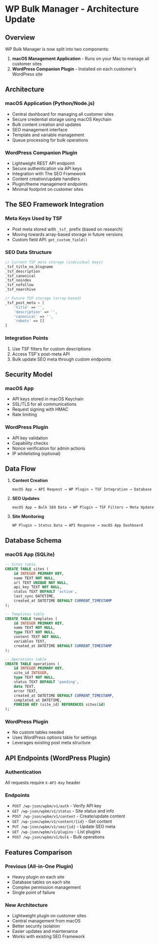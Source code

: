 # WP Bulk Manager - Architecture Update

## Overview
WP Bulk Manager is now split into two components:
1. **macOS Management Application** - Runs on your Mac to manage all customer sites
2. **WordPress Companion Plugin** - Installed on each customer's WordPress site

## Architecture

### macOS Application (Python/Node.js)
- Central dashboard for managing all customer sites
- Secure credential storage using macOS Keychain
- Bulk content creation and updates
- SEO management interface
- Template and variable management
- Queue processing for bulk operations

### WordPress Companion Plugin
- Lightweight REST API endpoint
- Secure authentication via API keys
- Integration with The SEO Framework
- Content creation/update handlers
- Plugin/theme management endpoints
- Minimal footprint on customer sites

## The SEO Framework Integration

### Meta Keys Used by TSF
- Post meta stored with `_tsf_` prefix (based on research)
- Moving towards array-based storage in future versions
- Custom field API: `get_custom_field()`

### SEO Data Structure
```php
// Current TSF meta storage (individual keys)
_tsf_title_no_blogname
_tsf_description
_tsf_canonical
_tsf_noindex
_tsf_nofollow
_tsf_noarchive

// Future TSF storage (array-based)
_tsf_post_meta = [
    'title' => '',
    'description' => '',
    'canonical' => '',
    'robots' => []
]
```

### Integration Points
1. Use TSF filters for custom descriptions
2. Access TSF's post-meta API
3. Bulk update SEO meta through custom endpoints

## Security Model

### macOS App
- API keys stored in macOS Keychain
- SSL/TLS for all communications
- Request signing with HMAC
- Rate limiting

### WordPress Plugin
- API key validation
- Capability checks
- Nonce verification for admin actions
- IP whitelisting (optional)

## Data Flow

1. **Content Creation**
   ```
   macOS App → API Request → WP Plugin → TSF Integration → Database
   ```

2. **SEO Updates**
   ```
   macOS App → Bulk SEO Data → WP Plugin → TSF Filters → Meta Update
   ```

3. **Site Monitoring**
   ```
   WP Plugin → Status Data → API Response → macOS App Dashboard
   ```

## Database Schema

### macOS App (SQLite)
```sql
-- Sites table
CREATE TABLE sites (
    id INTEGER PRIMARY KEY,
    name TEXT NOT NULL,
    url TEXT UNIQUE NOT NULL,
    api_key TEXT NOT NULL,
    status TEXT DEFAULT 'active',
    last_sync DATETIME,
    created_at DATETIME DEFAULT CURRENT_TIMESTAMP
);

-- Templates table
CREATE TABLE templates (
    id INTEGER PRIMARY KEY,
    name TEXT NOT NULL,
    type TEXT NOT NULL,
    content TEXT NOT NULL,
    variables TEXT,
    created_at DATETIME DEFAULT CURRENT_TIMESTAMP
);

-- Operations table
CREATE TABLE operations (
    id INTEGER PRIMARY KEY,
    site_id INTEGER,
    type TEXT NOT NULL,
    status TEXT DEFAULT 'pending',
    data TEXT,
    error TEXT,
    created_at DATETIME DEFAULT CURRENT_TIMESTAMP,
    completed_at DATETIME,
    FOREIGN KEY (site_id) REFERENCES sites(id)
);
```

### WordPress Plugin
- No custom tables needed
- Uses WordPress options table for settings
- Leverages existing post meta structure

## API Endpoints (WordPress Plugin)

### Authentication
All requests require `X-API-Key` header

### Endpoints
- `POST /wp-json/wpbm/v1/auth` - Verify API key
- `GET /wp-json/wpbm/v1/status` - Site status and info
- `POST /wp-json/wpbm/v1/content` - Create/update content
- `GET /wp-json/wpbm/v1/content/{id}` - Get content
- `PUT /wp-json/wpbm/v1/seo/{id}` - Update SEO meta
- `GET /wp-json/wpbm/v1/plugins` - List plugins
- `POST /wp-json/wpbm/v1/bulk` - Bulk operations

## Features Comparison

### Previous (All-in-One Plugin)
- Heavy plugin on each site
- Database tables on each site
- Complex permission management
- Single point of failure

### New Architecture
- Lightweight plugin on customer sites
- Central management from macOS
- Better security isolation
- Easier updates and maintenance
- Works with existing SEO Framework